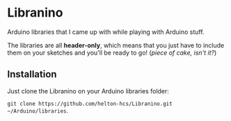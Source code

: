 # Libranino
Arduino libraries that I came up with while playing with Arduino stuff.

The libraries are all **header-only**, which means that you just have to include them on your sketches and you'll be ready to go! (*piece of cake, isn't it?*)

## Installation
Just clone the Libranino on your Arduino libraries folder:

`git clone https://github.com/helton-hcs/Libranino.git ~/Arduino/libraries`.
